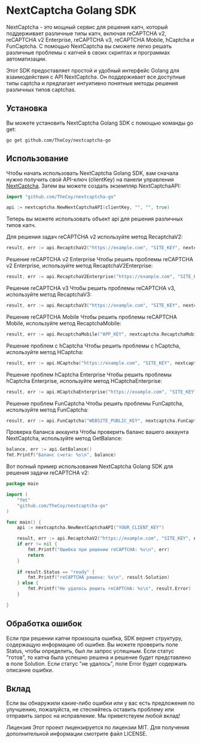 # NextCaptcha Golang SDK

NextCaptcha - это мощный сервис для решения капч, который поддерживает различные типы капч, включая reCAPTCHA v2,
reCAPTCHA v2 Enterprise, reCAPTCHA v3, reCAPTCHA Mobile, hCaptcha и FunCaptcha. С помощью NextCaptcha вы сможете легко
решать различные проблемы с капчей в своих скриптах и программах автоматизации.

Этот SDK предоставляет простой и удобный интерфейс Golang для взаимодействия с API NextCaptcha. Он поддерживает все
доступные типы captcha и предлагает интуитивно понятные методы решения различных типов captchas.

## Установка

Вы можете установить NextCaptcha Golang SDK с помощью команды go get:

```shell
go get github.com/TheCoy/nextcaptcha-go
```

## Использование
Чтобы начать использовать NextCaptcha Golang SDK, вам сначала нужно получить свой API-ключ (clientKey) на панели управления [NextCaptcha](https://dashboard.nextcaptcha.com). Затем вы можете создать экземпляр NextCaptchaAPI:
```go
import "github.com/TheCoy/nextcaptcha-go"

api := nextcaptcha.NewNextCaptchaAPI(clientKey, "", "", true)

```

Теперь вы можете использовать объект api для решения различных типов капч.

Для решения задач reCAPTCHA v2 используйте метод RecaptchaV2:

```go
result, err := api.RecaptchaV2("https://example.com", "SITE_KEY", nextcaptcha.RecaptchaV2Options{})

```
Решение reCAPTCHA v2 Enterprise
Чтобы решить проблемы reCAPTCHA v2 Enterprise, используйте метод RecaptchaV2Enterprise:
```go
result, err := api.RecaptchaV2Enterprise("https://example.com", "SITE_KEY", nextcaptcha.RecaptchaV2EnterpriseOptions{})
```

Решение reCAPTCHA v3
Чтобы решить проблемы reCAPTCHA v3, используйте метод RecaptchaV3:

```go
result, err := api.RecaptchaV3("https://example.com", "SITE_KEY", nextcaptcha.RecaptchaV3Options{})

```
Решение reCAPTCHA Mobile
Чтобы решить проблемы reCAPTCHA Mobile, используйте метод RecaptchaMobile:

```go
result, err := api.RecaptchaMobile("APP_KEY", nextcaptcha.RecaptchaMobileOptions{})
```

Решение проблем с hCaptcha
Чтобы решить проблемы с hCaptcha, используйте метод HCaptcha:

```go
result, err := api.HCaptcha("https://example.com", "SITE_KEY", nextcaptcha.HCaptchaOptions{})
```
Решение проблем hCaptcha Enterprise
Чтобы решить проблемы hCaptcha Enterprise, используйте метод HCaptchaEnterprise:

```go
result, err := api.HCaptchaEnterprise("https://example.com", "SITE_KEY", nextcaptcha.HCaptchaEnterpriseOptions{})
```

Решение проблем FunCaptcha
Чтобы решить проблемы FunCaptcha, используйте метод FunCaptcha:

```go
result, err := api.FunCaptcha("WEBSITE_PUBLIC_KEY", nextcaptcha.FunCaptchaOptions{})

```
Проверка баланса аккаунта
Чтобы проверить баланс вашего аккаунта NextCaptcha, используйте метод GetBalance:

```go
balance, err := api.GetBalance()
fmt.Printf("Баланс счета: %s\n", balance)
```

Вот полный пример использования NextCaptcha Golang SDK для решения задачи reCAPTCHA v2:

```go
package main

import (
    "fmt"
    "github.com/TheCoy/nextcaptcha-go"
)

func main() {
    api := nextcaptcha.NewNextCaptchaAPI("YOUR_CLIENT_KEY")

    result, err := api.RecaptchaV2("https://example.com", "SITE_KEY", nextcaptcha.RecaptchaV2Options{})
    if err != nil {
        fmt.Printf("Ошибка при решении reCAPTCHA: %v\n", err)
        return
    }
    
    if result.Status == "ready" {
        fmt.Printf("reCAPTCHA решена: %s\n", result.Solution)
    } else {
        fmt.Printf("Не удалось решить reCAPTCHA: %s\n", result.Error)
    }

}

```

## Обработка ошибок
Если при решении капчи произошла ошибка, SDK вернет структуру, содержащую информацию об ошибке. Вы можете проверить поле Status, чтобы определить, был ли запрос успешным. Если статус "готов", то капча была успешно решена и решение будет представлено в поле Solution. Если статус "не удалось", поле Error будет содержать описание ошибки.

## Вклад
Если вы обнаружили какие-либо ошибки или у вас есть предложения по улучшению, пожалуйста, не стесняйтесь оставить проблему или отправить запрос на исправление. Мы приветствуем любой вклад!

Лицензия
Этот проект лицензируется по лицензии MIT. Для получения дополнительной информации смотрите файл LICENSE.